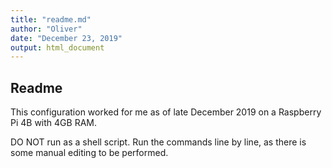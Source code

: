 ```yaml
---
title: "readme.md"
author: "Oliver"
date: "December 23, 2019"
output: html_document
---
```


## Readme

This configuration worked for me as of late December 2019 on a Raspberry Pi 4B with 4GB RAM.

DO NOT run as a shell script. Run the commands line by line, as there is some manual editing to be performed.

